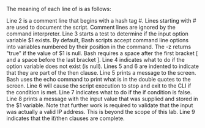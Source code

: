 The meaning of each line of is as follows:

   Line 2 is a comment line that begins with a hash tag #. Lines starting with # are used to document the script. Comment lines are ignored by the command interpreter.
    Line 3 starts a test to determine if the input option variable $1 exists. By default, Bash scripts accept command line options into variables numbered by their position in the command. The -z returns "true" if the value of $1 is null. Bash requires a space after the first bracket [ and a space before the last bracket ].
    Line 4 indicates what to do if the option variable does not exist (is null). Lines 5 and 6 are indented to indicate that they are part of the then clause.
    Line 5 prints a message to the screen. Bash uses the echo command to print what is in the double quotes to the screen.
    Line 6 will cause the script execution to stop and exit to the CLI if the condition is met.
    Line 7 indicates what to do if the if condition is false.
    Line 8 prints a message with the input value that was supplied and stored in the $1 variable. Note that further work is required to validate that the input was actually a valid IP address. This is beyond the scope of this lab.
    Line 9 indicates that the if/then clauses are complete.
